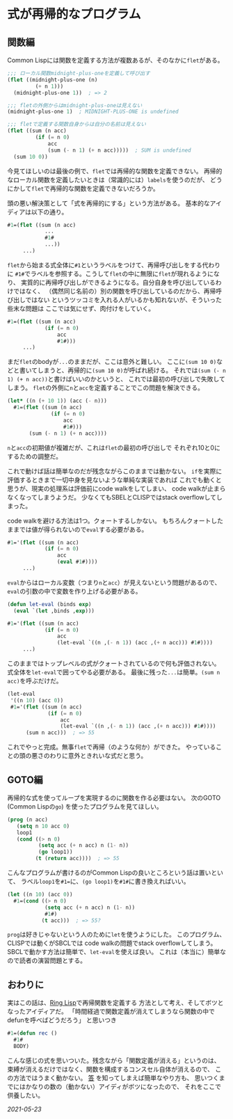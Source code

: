 # 式が再帰的なプログラム

## 関数編

Common Lispには関数を定義する方法が複数あるが、そのなかに`flet`がある。

```lisp
;;; ローカル関数midnight-plus-oneを定義して呼び出す
(flet ((midnight-plus-one (n)
         (+ n 1)))
  (midnight-plus-one 1))  ; => 2

;;; fletの外側からはmidnight-plus-oneは見えない
(midnight-plus-one 1)  ; MIDNIGHT-PLUS-ONE is undefined

;;; fletで定義する関数自身からは自分の名前は見えない
(flet ((sum (n acc)
         (if (= n 0)
             acc
             (sum (- n 1) (+ n acc)))))  ; SUM is undefined
  (sum 10 0))
```

今見てほしいのは最後の例で、`flet`では再帰的な関数を定義できない。
再帰的なローカル関数を定義したいときは（常識的には）`labels`を使うのだが、
どうにかして`flet`で再帰的な関数を定義できないだろうか。

頭の悪い解決策として「式を再帰的にする」という方法がある。
基本的なアイディアは以下の通り。

```lisp
#1=(flet ((sum (n acc)
            ...
            #1#
            ...))
     ...)
```

`flet`から始まる式全体に`#1`というラベルをつけて、再帰呼び出しをする代わりに
`#1#`でラベルを参照する。こうして`flet`の中に無限に`flet`が現れるようになり、
実質的に再帰呼び出しができるようになる。自分自身を呼び出しているわけではなく、
（偶然同じ名前の）別の関数を呼び出しているのだから、再帰呼び出しではない
というツッコミを入れる人がいるかも知れないが、そういった些末な問題は
ここでは気にせず、肉付けをしていく。

```lisp
#1=(flet ((sum (n acc)
            (if (= n 0)
                acc
                #1#)))
     ...)
```

まだ`flet`のbodyが`...`のままだが、ここは意外と難しい。
ここに`(sum 10 0)`などと書いてしまうと、再帰的に`(sum 10 0)`が呼ばれ続ける。
それでは`(sum (- n 1) (+ n acc))`と書けばいいのかというと、
これでは最初の呼び出しで失敗してしまう。
`flet`の外側に`n`と`acc`を定義することでこの問題を解決できる。

```lisp
(let* ((n (+ 10 1)) (acc (- n)))
  #1=(flet ((sum (n acc)
              (if (= n 0)
                  acc
                  #1#)))
       (sum (- n 1) (+ n acc))))
```

`n`と`acc`の初期値が複雑だが、これは`flet`の最初の呼び出しで
それぞれ10と0にするための調整だ。

これで動けば話は簡単なのだが残念ながらこのままでは動かない。
`if`を実際に評価するときまで一切中身を見ないような単純な実装であれば
これでも動くと思うが、現実の処理系は評価前にcode walkをしてしまい、
code walkが止まらなくなってしまうようだ。
少なくてもSBELとCLISPではstack overflowしてしまった。

code walkを避ける方法は1つ。クォートするしかない。
もちろんクォートしたままでは値が得られないので`eval`する必要がある。

```lisp
#1='(flet ((sum (n acc)
            (if (= n 0)
                acc
                (eval #1#))))
     ...)
```

`eval`からはローカル変数（つまり`n`と`acc`）が見えないという問題があるので、
`eval`の引数の中で変数を作り上げる必要がある。

```lisp
(defun let-eval (binds exp)
  (eval `(let ,binds ,exp)))

#1='(flet ((sum (n acc)
            (if (= n 0)
                acc
                (let-eval `((n ,(- n 1)) (acc ,(+ n acc))) #1#))))
     ...)
```

このままではトップレベルの式がクォートされているので何も評価されない。
式全体を`let-eval`で囲ってやる必要がある。
最後に残った`...`は簡単。`(sum n acc)`を呼ぶだけだ。

```lisp
(let-eval
 '((n 10) (acc 0))
 #1='(flet ((sum (n acc)
             (if (= n 0)
                 acc
                 (let-eval `((n ,(- n 1)) (acc ,(+ n acc))) #1#))))
      (sum n acc)))  ; => 55
```

これでやっと完成。無事`flet`で再帰（のような何か）ができた。
やっていることの頭の悪さのわりに意外ときれいな式だと思う。

## GOTO編

再帰的な式を使ってループを実現するのに関数を作る必要はない。
次のGOTO (Common Lispの`go`) を使ったプログラムを見てほしい。

```lisp
(prog (n acc)
   (setq n 10 acc 0)
   loop1
   (cond ((> n 0)
          (setq acc (+ n acc) n (1- n))
          (go loop1))
         (t (return acc))))  ; => 55
```

こんなプログラムが書けるのがCommon Lispの良いところという話は置いといて、
ラベル`loop1`を`#1=`に、`(go loop1)`を`#1#`に書き換えればいい。

```lisp
(let ((n 10) (acc 0))
  #1=(cond ((> n 0)
            (setq acc (+ n acc) n (1- n))
            #1#)
           (t acc)))  ; => 55?
```

`prog`は好きじゃないという人のために`let`を使うようにした。
このプログラム、CLISPでは動くがSBCLでは
code walkの問題でstack overflowしてしまう。
SBCLで動かす方法は簡単で、`let-eval`を使えば良い。
これは（本当に）簡単なので読者の演習問題とする。

## おわりに

実はこの話は、[Ring Lisp](https://github.com/zick/RingLisp)で再帰関数を定義する
方法として考え、そしてボツとなったアイディアだ。
「時間経過で関数定義が消えてしまうなら関数の中でdefunを呼べばどうだろう」
と思いつき

```lisp
#1=(defun rec ()
  #1#
  BODY)
```

こんな感じの式を思いついた。残念ながら「関数定義が消える」というのは、
束縛が消えるだけではなく、関数を構成するコンスセル自体が消えるので、
この方法ではうまく動かない。
[答](https://docs.google.com/presentation/d/1QCGnJk5FeI-1kdPB_g6xDd_DcqQxqGKOR8AbtKcXb8U/edit?usp=sharing#slide=id.g83a498bdde_1_329)
を知ってしまえば簡単なやり方も、
思いつくまでにはかなりの数の（動かない）アイディがボツになったので、
それをここで供養したい。

*2021-05-23*
